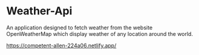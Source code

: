 # Weather-Api

An application designed to fetch weather from the website
OpenWeatherMap which display weather of any location 
around the world. 

https://competent-allen-224a06.netlify.app/

